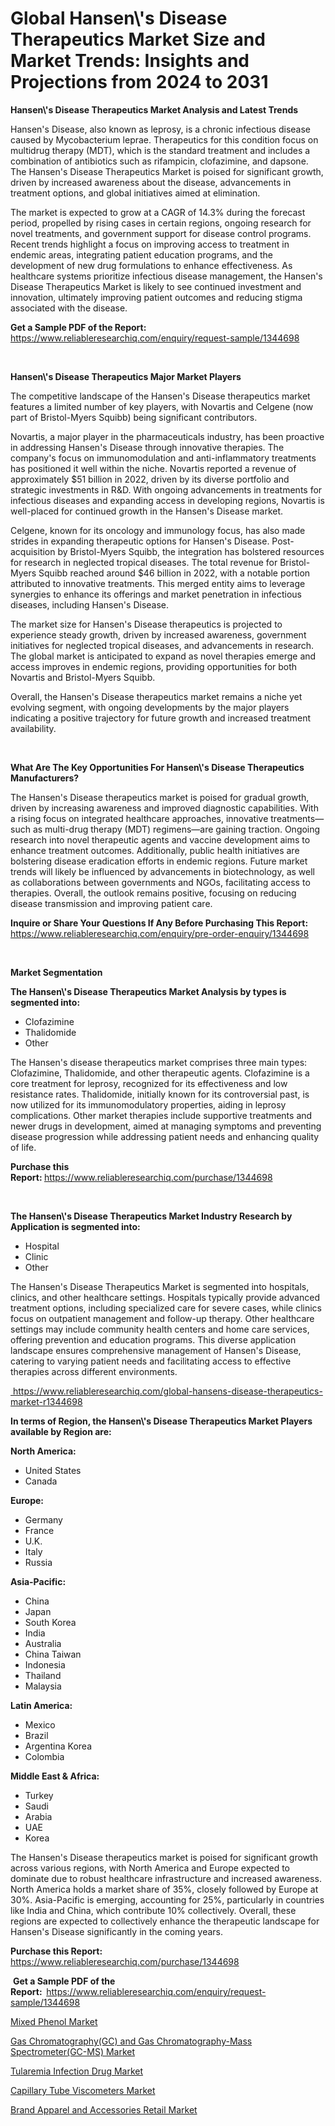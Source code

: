 <p><h1>Global Hansen\'s Disease Therapeutics Market Size and Market Trends: Insights and Projections from 2024 to 2031</h1></p><p><strong>Hansen\'s Disease Therapeutics Market Analysis and Latest Trends</strong></p>
<p><p>Hansen's Disease, also known as leprosy, is a chronic infectious disease caused by Mycobacterium leprae. Therapeutics for this condition focus on multidrug therapy (MDT), which is the standard treatment and includes a combination of antibiotics such as rifampicin, clofazimine, and dapsone. The Hansen's Disease Therapeutics Market is poised for significant growth, driven by increased awareness about the disease, advancements in treatment options, and global initiatives aimed at elimination.</p><p>The market is expected to grow at a CAGR of 14.3% during the forecast period, propelled by rising cases in certain regions, ongoing research for novel treatments, and government support for disease control programs. Recent trends highlight a focus on improving access to treatment in endemic areas, integrating patient education programs, and the development of new drug formulations to enhance effectiveness. As healthcare systems prioritize infectious disease management, the Hansen's Disease Therapeutics Market is likely to see continued investment and innovation, ultimately improving patient outcomes and reducing stigma associated with the disease.</p></p>
<p><strong>Get a Sample PDF of the Report:&nbsp;</strong> <a href="https://www.reliableresearchiq.com/enquiry/request-sample/1344698?utm_campaign=1141&utm_medium=2&utm_source=Github&utm_content=ia&utm_term=12102024&utm_id=hansens-disease-therapeutics">https://www.reliableresearchiq.com/enquiry/request-sample/1344698</a></p>
<p>&nbsp;</p>
<p><strong>Hansen\'s Disease Therapeutics Major Market Players</strong></p>
<p><p>The competitive landscape of the Hansen's Disease therapeutics market features a limited number of key players, with Novartis and Celgene (now part of Bristol-Myers Squibb) being significant contributors.</p><p>Novartis, a major player in the pharmaceuticals industry, has been proactive in addressing Hansen's Disease through innovative therapies. The company's focus on immunomodulation and anti-inflammatory treatments has positioned it well within the niche. Novartis reported a revenue of approximately $51 billion in 2022, driven by its diverse portfolio and strategic investments in R&D. With ongoing advancements in treatments for infectious diseases and expanding access in developing regions, Novartis is well-placed for continued growth in the Hansen's Disease market.</p><p>Celgene, known for its oncology and immunology focus, has also made strides in expanding therapeutic options for Hansen's Disease. Post- acquisition by Bristol-Myers Squibb, the integration has bolstered resources for research in neglected tropical diseases. The total revenue for Bristol-Myers Squibb reached around $46 billion in 2022, with a notable portion attributed to innovative treatments. This merged entity aims to leverage synergies to enhance its offerings and market penetration in infectious diseases, including Hansen's Disease.</p><p>The market size for Hansen's Disease therapeutics is projected to experience steady growth, driven by increased awareness, government initiatives for neglected tropical diseases, and advancements in research. The global market is anticipated to expand as novel therapies emerge and access improves in endemic regions, providing opportunities for both Novartis and Bristol-Myers Squibb.</p><p>Overall, the Hansen's Disease therapeutics market remains a niche yet evolving segment, with ongoing developments by the major players indicating a positive trajectory for future growth and increased treatment availability.</p></p>
<p>&nbsp;</p>
<p><strong>What Are The Key Opportunities For Hansen\'s Disease Therapeutics Manufacturers?</strong></p>
<p><p>The Hansen's Disease therapeutics market is poised for gradual growth, driven by increasing awareness and improved diagnostic capabilities. With a rising focus on integrated healthcare approaches, innovative treatments—such as multi-drug therapy (MDT) regimens—are gaining traction. Ongoing research into novel therapeutic agents and vaccine development aims to enhance treatment outcomes. Additionally, public health initiatives are bolstering disease eradication efforts in endemic regions. Future market trends will likely be influenced by advancements in biotechnology, as well as collaborations between governments and NGOs, facilitating access to therapies. Overall, the outlook remains positive, focusing on reducing disease transmission and improving patient care.</p></p>
<p><strong>Inquire or Share Your Questions If Any Before Purchasing This Report:</strong> <a href="https://www.reliableresearchiq.com/enquiry/pre-order-enquiry/1344698?utm_campaign=1141&utm_medium=2&utm_source=Github&utm_content=ia&utm_term=12102024&utm_id=hansens-disease-therapeutics">https://www.reliableresearchiq.com/enquiry/pre-order-enquiry/1344698</a></p>
<p>&nbsp;</p>
<p><strong>Market Segmentation</strong></p>
<p><strong>The Hansen\'s Disease Therapeutics Market Analysis by types is segmented into:</strong></p>
<p><ul><li>Clofazimine</li><li>Thalidomide</li><li>Other</li></ul></p>
<p><p>The Hansen's disease therapeutics market comprises three main types: Clofazimine, Thalidomide, and other therapeutic agents. Clofazimine is a core treatment for leprosy, recognized for its effectiveness and low resistance rates. Thalidomide, initially known for its controversial past, is now utilized for its immunomodulatory properties, aiding in leprosy complications. Other market therapies include supportive treatments and newer drugs in development, aimed at managing symptoms and preventing disease progression while addressing patient needs and enhancing quality of life.</p></p>
<p><strong>Purchase this Report:&nbsp;</strong><a href="https://www.reliableresearchiq.com/purchase/1344698?utm_campaign=1141&utm_medium=2&utm_source=Github&utm_content=ia&utm_term=12102024&utm_id=hansens-disease-therapeutics">https://www.reliableresearchiq.com/purchase/1344698</a></p>
<p>&nbsp;</p>
<p><strong>The Hansen\'s Disease Therapeutics Market Industry Research by Application is segmented into:</strong></p>
<p><ul><li>Hospital</li><li>Clinic</li><li>Other</li></ul></p>
<p><p>The Hansen's Disease Therapeutics Market is segmented into hospitals, clinics, and other healthcare settings. Hospitals typically provide advanced treatment options, including specialized care for severe cases, while clinics focus on outpatient management and follow-up therapy. Other healthcare settings may include community health centers and home care services, offering prevention and education programs. This diverse application landscape ensures comprehensive management of Hansen's Disease, catering to varying patient needs and facilitating access to effective therapies across different environments.</p></p>
<p><a href="https://www.reliableresearchiq.com/global-hansens-disease-therapeutics-market-r1344698?utm_campaign=1141&utm_medium=2&utm_source=Github&utm_content=ia&utm_term=12102024&utm_id=hansens-disease-therapeutics">&nbsp;https://www.reliableresearchiq.com/global-hansens-disease-therapeutics-market-r1344698</a></p>
<p><strong>In terms of Region, the Hansen\'s Disease Therapeutics Market Players available by Region are:</strong></p>
<p>
    <p> <strong> North America: </strong>
        <ul>
            <li>United States</li>
            <li>Canada</li>
        </ul>
        </p> 
    <p> <strong> Europe: </strong>
        <ul>
            <li>Germany</li>
            <li>France</li>
            <li>U.K.</li>
            <li>Italy</li>
            <li>Russia</li>
        </ul>
        </p> 
    <p> <strong> Asia-Pacific: </strong>
        <ul>
            <li>China</li>
            <li>Japan</li>
            <li>South Korea</li>
            <li>India</li>
            <li>Australia</li>
            <li>China Taiwan</li>
            <li>Indonesia</li>
            <li>Thailand</li>
            <li>Malaysia</li>
        </ul>
        </p> 
    <p> <strong> Latin America: </strong>
        <ul>
            <li>Mexico</li>
            <li>Brazil</li>
            <li>Argentina Korea</li>
            <li>Colombia</li>
        </ul>
        </p> 
    <p> <strong> Middle East & Africa: </strong>
        <ul>
            <li>Turkey</li>
            <li>Saudi</li>
            <li>Arabia</li>
            <li>UAE</li>
            <li>Korea</li>
        </ul>
    </p>
    </p>
<p><p>The Hansen's Disease therapeutics market is poised for significant growth across various regions, with North America and Europe expected to dominate due to robust healthcare infrastructure and increased awareness. North America holds a market share of 35%, closely followed by Europe at 30%. Asia-Pacific is emerging, accounting for 25%, particularly in countries like India and China, which contribute 10% collectively. Overall, these regions are expected to collectively enhance the therapeutic landscape for Hansen's Disease significantly in the coming years.</p></p>
<p><strong>Purchase this Report: </strong><a href="https://www.reliableresearchiq.com/purchase/1344698?utm_campaign=1141&utm_medium=2&utm_source=Github&utm_content=ia&utm_term=12102024&utm_id=hansens-disease-therapeutics">https://www.reliableresearchiq.com/purchase/1344698</a></p>
<p>&nbsp;<strong>Get a Sample PDF of the Report:&nbsp;&nbsp;</strong><a href="https://www.reliableresearchiq.com/enquiry/request-sample/1344698?utm_campaign=1141&utm_medium=2&utm_source=Github&utm_content=ia&utm_term=12102024&utm_id=hansens-disease-therapeutics">https://www.reliableresearchiq.com/enquiry/request-sample/1344698</a></p>
<p><strong></strong></p>
<p><p><a href="https://github.com/shivermasallash/Market-Research-Report-List-1/blob/main/mixed-phenol-market.md?utm_campaign=1141&utm_medium=2&utm_source=Github&utm_content=ia&utm_term=12102024&utm_id=hansens-disease-therapeutics">Mixed Phenol Market</a></p><p><a href="https://www.linkedin.com/pulse/gas-chromatographygc-chromatography-mass-spectrometergc-ms-nlege?utm_campaign=1141&utm_medium=2&utm_source=Github&utm_content=ia&utm_term=12102024&utm_id=hansens-disease-therapeutics">Gas Chromatography(GC) and Gas Chromatography-Mass Spectrometer(GC-MS) Market</a></p><p><a href="https://github.com/pespeyervi/Market-Research-Report-List-1/blob/main/tularemia-infection-drug-market.md?utm_campaign=1141&utm_medium=2&utm_source=Github&utm_content=ia&utm_term=12102024&utm_id=hansens-disease-therapeutics">Tularemia Infection Drug Market</a></p><p><a href="https://www.linkedin.com/pulse/capillary-tube-viscometers-market-refracting-trends-consumer-j9r1e?utm_campaign=1141&utm_medium=2&utm_source=Github&utm_content=ia&utm_term=12102024&utm_id=hansens-disease-therapeutics">Capillary Tube Viscometers Market</a></p><p><a href="https://www.linkedin.com/pulse/investing-brand-apparel-accessories-retail-market-trends-11one?utm_campaign=1141&utm_medium=2&utm_source=Github&utm_content=ia&utm_term=12102024&utm_id=hansens-disease-therapeutics">Brand Apparel and Accessories Retail Market</a></p></p>